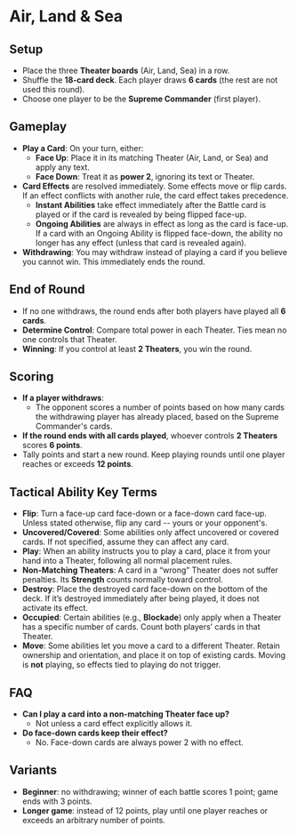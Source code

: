 # Air, Land & Sea

## Setup

- Place the three **Theater boards** (Air, Land, Sea) in a row.
- Shuffle the **18-card deck**. Each player draws **6 cards** (the rest are not used this round).
- Choose one player to be the **Supreme Commander** (first player).

## Gameplay

- **Play a Card**: On your turn, either:
    - **Face Up**: Place it in its matching Theater (Air, Land, or Sea) and apply any text.
    - **Face Down**: Treat it as **power 2**, ignoring its text or Theater.
- **Card Effects** are resolved immediately. Some effects move or flip cards. If an effect conflicts with another rule, the card effect takes precedence.
    - **Instant Abilities** take effect immediately after the Battle card is played or if the card is revealed by being flipped face-up.
    - **Ongoing Abilities** are always in effect as long as the card is face-up. If a card with an Ongoing Ability is flipped face-down, the ability no longer has any effect (unless that card is revealed again).
- **Withdrawing**: You may withdraw instead of playing a card if you believe you cannot win. This immediately ends the round.

## End of Round

- If no one withdraws, the round ends after both players have played all **6 cards**.
- **Determine Control**: Compare total power in each Theater. Ties mean no one controls that Theater.
- **Winning**: If you control at least **2 Theaters**, you win the round.

## Scoring

- **If a player withdraws**:
    - The opponent scores a number of points based on how many cards the withdrawing player has already placed, based on the Supreme Commander's cards.
- **If the round ends with all cards played**, whoever controls **2 Theaters** scores **6 points**.
- Tally points and start a new round. Keep playing rounds until one player reaches or exceeds **12 points**.

## Tactical Ability Key Terms

- **Flip**: Turn a face-up card face-down or a face-down card face-up. Unless stated otherwise, flip any card -- yours or your opponent's.
- **Uncovered/Covered**: Some abilities only affect uncovered or covered cards. If not specified, assume they can affect any card.
- **Play**: When an ability instructs you to play a card, place it from your hand into a Theater, following all normal placement rules.
- **Non-Matching Theaters**: A card in a “wrong” Theater does not suffer penalties. Its **Strength** counts normally toward control.
- **Destroy**: Place the destroyed card face-down on the bottom of the deck. If it’s destroyed immediately after being played, it does not activate its effect.
- **Occupied**: Certain abilities (e.g., **Blockade**) only apply when a Theater has a specific number of cards. Count both players’ cards in that Theater.
- **Move**: Some abilities let you move a card to a different Theater. Retain ownership and orientation, and place it on top of existing cards. Moving is **not** playing, so effects tied to playing do not trigger.

## FAQ

- **Can I play a card into a non-matching Theater face up?**
    - Not unless a card effect explicitly allows it.
- **Do face-down cards keep their effect?**
    - No. Face-down cards are always power 2 with no effect.

## Variants

- **Beginner**: no withdrawing; winner of each battle scores 1 point; game ends with 3 points.
- **Longer game**: instead of 12 points, play until one player reaches or exceeds an arbitrary number of points.
